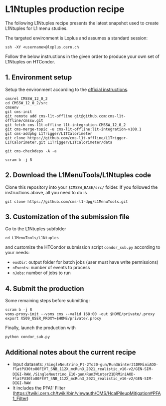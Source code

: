 # L1Ntuples production recipe

The following L1Ntuples recipe presents the latest snapshot used to create L1Ntuples
for L1 menu studies.

The targeted environment is Lxplus and assumes a standard session:
```
ssh -XY <username>@lxplus.cern.ch
```

Follow the below instructions in the given order to produce your own set of L1Ntuples
on HTCondor.

## 1. Environment setup
Setup the environment according to the [official instructions](https://twiki.cern.ch/twiki/bin/view/CMSPublic/SWGuideL1TStage2Instructions#Environment_Setup_with_Integrati).
```
cmsrel CMSSW_12_0_2
cd CMSSW_12_0_2/src
cmsenv
git cms-init
git remote add cms-l1t-offline git@github.com:cms-l1t-offline/cmssw.git
git fetch cms-l1t-offline l1t-integration-CMSSW_12_0_2
git cms-merge-topic -u cms-l1t-offline:l1t-integration-v108.1
git cms-addpkg L1Trigger/L1TCalorimeter
git clone https://github.com/cms-l1t-offline/L1Trigger-L1TCalorimeter.git L1Trigger/L1TCalorimeter/data

git cms-checkdeps -A -a

scram b -j 8
```

## 2. Download the L1MenuTools/L1Ntuples code
Clone this repository into your `$CMSSW_BASE/src/` folder. If you followed the
instructions above, all you need to do is
```
git clone https://github.com/cms-l1-dpg/L1MenuTools.git
```

## 3. Customization of the submission file
Go to the L1Ntuples subfolder
```
cd L1MenuTools/L1Ntuples
```
and customize the HTCondor submission script `condor_sub.py` according to your needs:
- `eosDir`: output folder for batch jobs (user must have write permissions)
- `nEvents`: number of events to process
- `nJobs`: number of jobs to run


## 4. Submit the production
Some remaining steps before submitting:
```
scram b -j 8
voms-proxy-init --voms cms --valid 168:00 -out $HOME/private/.proxy
export X509_USER_PROXY=$HOME/private/.proxy
```

Finally, launch the production with
```
python condor_sub.py
```

## Additional notes about the current recipe
- Input datasets: `/SingleNeutrino_Pt-2To20-gun/Run3Winter21DRMiniAOD-FlatPU30to80FEVT_SNB_112X_mcRun3_2021_realistic_v16-v2/GEN-SIM-DIGI-RAW`,
`/SingleNeutrino_E10-gun/Run3Winter21DRMiniAOD-FlatPU30to80FEVT_SNB_112X_mcRun3_2021_realistic_v16-v2/GEN-SIM-DIGI-RAW`
- It includes the PFA1' Filter (https://twiki.cern.ch/twiki/bin/viewauth/CMS/HcalPileupMitigation#PFA1_Filter)
